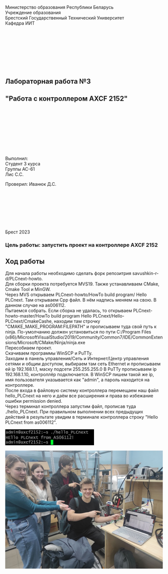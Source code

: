Министерство образования Республики Беларусь  
Учреждение образования   
Брестский Государственный Технический Университет  
Кафедра ИИТ
<br/><br/><br/><br/><br/><br/><br/><br/><br/>
## Лабораторная работа №3
## "Работа с контроллером AXCF 2152"
<br/><br/><br/><br/><br/><br/><br/><br/><br/>
Выполнил:  
Студент 3 курса  
Группы АС-61  
Лис С.С.  

Проверил:
Иванюк Д.С.
<br/><br/><br/><br/><br/><br/><br/><br/><br/>
Брест 2023

### Цель работы: запустить проект на контроллере AXCF 2152
## Ход работы 
Для начала работы необходимо сделать форк репозитрия savushkin-r-d/PLCnext-howto.   
Для сборки проекта потребуется MVS19. Также устанавливаем CMake, Cmake Tool и MinGW.   
Через MVS открываем PLCnext-howto/HowTo build program/ Hello PLCnext. Там открываем Cpp файл. В нём надпись меняем на свою. В данном случае на as006112.  
Пытаемся собрать. Если сборка не удалась, то открываем PLCnext-howto-master/HowTo build program Hello PLCnext/Hello-PLCnext/CmakeCashe, находим там строчку "CMAKE_MAKE_PROGRAM:FILEPATH" и прописываем туда свой путь к ninja. По-умолчанию должен установиться по пути C:/Program Files (x86)/MicrosoftVisualStudio/2019/Community/Common7/IDE/CommonExtensions/Microsoft/CMake/Ninja/ninja.exe   
Пересобиаем проект.   
Скачиваем программы WinSCP и PuTTy.   
Заходим в панель управления/Сеть и Интернет/Центр управления сетями и общим доступом, выбираем там сеть Ethernet и прописываем ей ip 192.168.1.1, маску подсети 255.255.255.0
В PuTTy прописываем ip 192.168.1.10, контроллёр подключается.
В WinSCP пишем такой же ip, имя пользователя указывается как "admin", а пароль находится на контроллере.   
После входа в файловую систему контроллера перемещаем наш файл hello_PLCnext на него и даём все расширения и права во избежание ошибки permission denied.   
Через терминал контроллера запустим файл, прописав туда ./hello_PLCnext. При правильном выполнении всех предыдущих действий в результате увидим в терминале контроллера строку "Hello PLCnext from as006112".   

![](../../images/Lab3Result.png)

![](../../images/Lab3Photo.jpg)